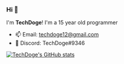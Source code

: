 ### Hi 👋
I'm **TechDoge**! I'm a 15 year old programmer

- 📫 Email: techdoge12@gmail.com
- 🌃 Discord: TechDoge#9346

[![TechDoge's GitHub stats](https://github-readme-stats.vercel.app/api?username=techdoge&include_all_commits=true&hide=issues&theme=vue-dark)](https://github.com/anuraghazra/github-readme-stats)
